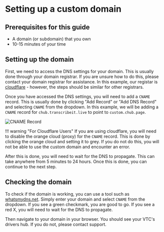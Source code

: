 # Setting up a custom domain

## Prerequisites for this guide

- A domain (or subdomain) that you own
- 10-15 minutes of your time

## Setting up the domain

First, we need to access the DNS settings for your domain. This is usually done through your domain registrar. If you are unsure how to do this, please contact your domain registrar for assistance. In this example, our registar is [cloudflare](https://cloudflare.com) - however, the steps should be similar for other registrars.

Once you have accessed the DNS settings, you will need to add a `CNAME` record. This is usually done by clicking "Add Record" or "Add DNS Record" and selecting `CNAME` from the dropdown. In this example, we will be adding a `CNAME` record for `chub.transcribeit.live` to point to `custom.chub.page`.

![CNAME Record](https://img.sticks.ovh/dPxfRx-K-)

!!! warning "For Cloudflare Users"
    If you are using cloudflare, you will need to disable the orange cloud (proxy) for the `CNAME` record. This is done by clicking the orange cloud and setting it to grey. If you do not do this, you will not be able to use the custom domain and encounter an error.


After this is done, you will need to wait for the DNS to propagate. This can take anywhere from 5 minutes to 24 hours. Once this is done, you can continue to the next step.

## Checking the domain

To check if the domain is working, you can use a tool such as [whatsmydns.net](https://whatsmydns.net). Simply enter your domain and select `CNAME` from the dropdown. If you see a green checkmark, you are good to go. If you see a red X, you will need to wait for the DNS to propagate.

Then navigate to your domain in your browser. You should see your VTC's drivers hub. If you do not, please contact support.